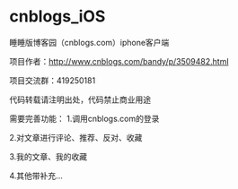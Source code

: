 # cnblogs_iOS
睡睡版博客园（cnblogs.com）iphone客户端

项目作者：http://www.cnblogs.com/bandy/p/3509482.html

项目交流群：419250181 

代码转载请注明出处，代码禁止商业用途

需要完善功能：
1.调用cnblogs.com的登录

2.对文章进行评论、推荐、反对、收藏

3.我的文章、我的收藏

4.其他带补充...
